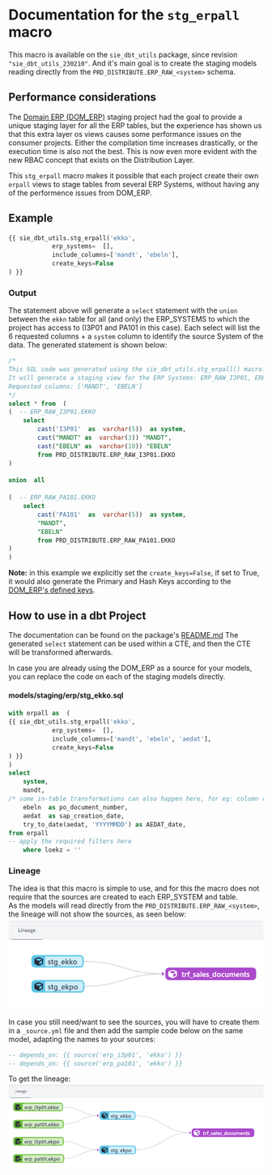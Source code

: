 # Documentation for the `stg_erpall` macro

This macro is available on the `sie_dbt_utils` package, since revision `"sie_dbt_utils_230210"`. And it's main goal is to create the staging models reading directly from the `PRD_DISTRIBUTE.ERP_RAW_<system>` schema.

## Performance considerations
The [Domain ERP (DOM_ERP)](https://wiki.siemens.com/pages/viewpage.action?pageId=470434608) staging project had the goal to provide a unique staging layer for all the ERP tables, but the experience has shown us that this extra layer os views causes some performance issues on the consumer projects. Either the compilation time increases drastically, or the execution time is also not the best. This is now even more evident with the new RBAC concept that exists on the Distribution Layer.

This `stg_erpall` macro makes it possible that each project create their own `erpall` views to stage tables from several ERP Systems, without having any of the performence issues from DOM_ERP.  
## Example
```sql 
{{ sie_dbt_utils.stg_erpall('ekko',
			erp_systems=  [],
			include_columns=['mandt', 'ebeln'],
			create_keys=False
) }}
```
### Output
The statement above will generate a `select` statement with the `union` between the `ekkn` table for all (and only) the ERP_SYSTEMS to which the project has access to (I3P01 and PA101 in this case). Each select will list the 6 requested columns + a `system` column to identify the source System of the data. The generated statement is shown below:
```sql
/*
This SQL code was generated using the sie_dbt_utils.stg_erpall() macro. on 2023-03-01 13:44:03.903061
It will generate a staging view for the ERP Systems: ERP_RAW_I3P01, ERP_RAW_PA101
Requested columns: ['MANDT', 'EBELN']
*/
select * from  (
(  -- ERP_RAW_I3P01.EKKO
	select
		cast('I3P01'  as  varchar(5))  as system,
		cast("MANDT" as  varchar(3)) "MANDT",
		cast("EBELN" as  varchar(10)) "EBELN"
		from PRD_DISTRIBUTE.ERP_RAW_I3P01.EKKO
)

union  all

(  -- ERP_RAW_PA101.EKKO
	select
		cast('PA101'  as  varchar(5))  as system,
		"MANDT",
		"EBELN"
		from PRD_DISTRIBUTE.ERP_RAW_PA101.EKKO
)
)
```
 
 **Note:** in this example we explicitly set the `create_keys=False`,  if set to True, it would also generate the Primary and Hash Keys according to the [DOM_ERP's defined keys](https://wiki.siemens.com/pages/viewpage.action?pageId=470434608).

## How to use in a dbt Project
The documentation can be found on the package's [README.md](https://code.siemens.com/dbt-cloud-at-siemens/sie_dbt_utils#stg_erpall-source)
The generated `select` statement can be used within a CTE, and then the CTE will be transformed afterwards.

In case you are already using the DOM_ERP as a source for your models, you can replace the code on each of the staging models directly.

#### models/staging/erp/stg_ekko.sql
```sql
with erpall as  (
{{ sie_dbt_utils.stg_erpall('ekko',
			erp_systems=  [],
			include_columns=['mandt', 'ebeln', 'aedat'],
			create_keys=False
) }}
)
select  
	system,
	mandt,
/* some in-table transformations can also happen here, for eg: column renaming, concatenation of columns, casting */
	ebeln  as po_document_number,
	aedat  as sap_creation_date,
	try_to_date(aedat, 'YYYYMMDD') as AEDAT_date,
from erpall
-- apply the required filters here
	where loekz = ''
```

### Lineage
The idea is that this macro is simple to use, and for this the macro does not require that the sources are created to each ERP_SYSTEM and table.  
As the models will read directly from the `PRD_DISTRIBUTE.ERP_RAW_<system>`, the lineage will not show the sources, as seen below:
![image.png](./image.png)


In case you still need/want to see the sources, you will have to create them in a `_source.yml` file and then add the sample code below on the same model, adapting the names to your sources:
```sql
-- depends_on: {{ source('erp_i3p01', 'ekko') }}
-- depends_on: {{ source('erp_pa101', 'ekko') }}
```
To get the lineage:  
![image-1.png](./image-1.png)

